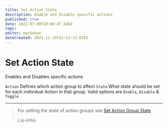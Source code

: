 ```yaml
---
title: Set Action State
description: Enable and Disable specific actions
published: true
date: 2022-07-09T20:00:47.548Z
tags:
editor: markdown
dateCreated: 2021-11-19T21:13:13.618Z
---
```


# Set Action State
Enables and Disables specific actions

`Action`    Defines which action group to affect `State` What state should be set for each individual Action in that group. Valid options are `Enable`, `Disable` & `Toggle`

***

> For setting the state of action groups see [Set Action Group State](/en/Sub-Actions/action-group-state) 
> 
> {.is-info}